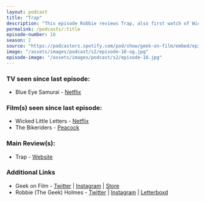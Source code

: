 ```yaml
---
layout: podcast
title: "Trap"
description: "This episode Robbie reviews Trap, also first watch of Wicked Little Letters, a revisit of The Bikeriders and gushes over Blue Eyed Samurai ."
permalink: /podcasts/:title
episode-number: 18
season: 2
source: "https://podcasters.spotify.com/pod/show/geek-on-film/embed/episodes/S2-E18---Trap-e2nqk45"
image: "/assets/images/podcast/s2/episode-18-og.jpg"
episode-image: "/assets/images/podcast/s2/episode-18.jpg"
---
```

<section>
<h3>TV seen since last episode:</h3>
<ul>
 <li><p>Blue Eye Samurai - <a href="https://www.netflix.com/title/81144203">Netflix</a></p>
</li>
</ul>
</section>
<section>
<h3>Film(s) seen since last episode:</h3>
<ul>
 <li>Wicked Little Letters - <a href="https://www.netflix.com/title/81700125">Netflix</a>
</li>
 <li>The Bikeriders - <a href="https://www.peacocktv.com/watch-online/movies/the-bikeriders/e6bd2623-ebd8-320d-ace6-d46534d167e0">Peacock</a></li>
</ul>
</section>
<section>
<h3>Main Review(s):</h3>
<ul>
 <li>Trap - <a href="https://www.trapthefilm.com/">Website</a></li>
</ul>
</section>
<section>
<h3>Additional Links</h3>
<ul>
  <li>Geek on Film - <a href="https://twitter.com/geekonfilmcom">Twitter</a> | <a href="https://www.instagram.com/geekonfilmcom/">Instagram</a> | <a href="https://www.geekonfilm.shop/">Store</a></li>
  <li>Robbie (The Geek) Holmes - <a href="https://twitter.com/robbiethegeek">Twitter</a> | <a href="https://www.instagram.com/robbiethegeek/">Instagram</a> | <a href="https://letterboxd.com/robbiethegeek/">Letterboxd</a></li>
</ul>
</section>